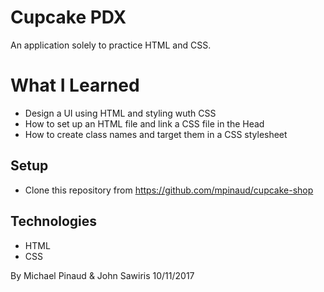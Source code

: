 # Cupcake PDX

An application solely to practice HTML and CSS.

# What I Learned

* Design a UI using HTML and styling wuth CSS
* How to set up an HTML file and link a CSS file in the Head
* How to create class names and target them in a CSS stylesheet


## Setup

* Clone this repository from https://github.com/mpinaud/cupcake-shop

## Technologies

* HTML
* CSS

By Michael Pinaud & John Sawiris 10/11/2017